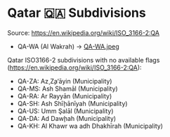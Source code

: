 # Qatar 🇶🇦 Subdivisions

Source: https://en.wikipedia.org/wiki/ISO_3166-2:QA

* QA-WA (Al Wakrah) -> [QA-WA.jpeg](https://github.com/amckenna41/iso3166-flag-icons/blob/main/iso3166-2-icons/QA/QA-WA.jpeg)

Qatar ISO3166-2 subdivisions with no available flags (https://en.wikipedia.org/wiki/ISO_3166-2:QA):

* QA-ZA: Az̧ Z̧a‘āyin (Municipality)
* QA-MS: Ash Shamāl (Municipality)
* QA-RA: Ar Rayyān (Municipality)
* QA-SH: Ash Shīḩānīyah (Municipality)
* QA-US: Umm Şalāl (Municipality)
* QA-DA: Ad Dawḩah (Municipality)
* QA-KH: Al Khawr wa adh Dhakhīrah (Municipality)